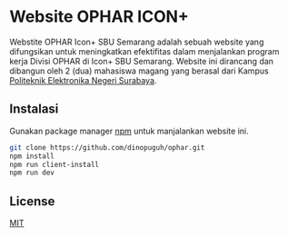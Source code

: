 # Website OPHAR ICON+

Webstite OPHAR Icon+ SBU Semarang adalah sebuah website yang difungsikan untuk meningkatkan efektifitas dalam menjalankan program kerja Divisi OPHAR di Icon+ SBU Semarang. Website ini dirancang dan dibangun oleh 2 (dua) mahasiswa magang yang berasal dari Kampus [Politeknik Elektronika Negeri Surabaya](https://pens.ac.id).

## Instalasi

Gunakan package manager [npm](https://www.npmjs.com/) untuk manjalankan website ini.

```bash
git clone https://github.com/dinopuguh/ophar.git
npm install
npm run client-install
npm run dev
```

## License
[MIT](https://choosealicense.com/licenses/mit/)